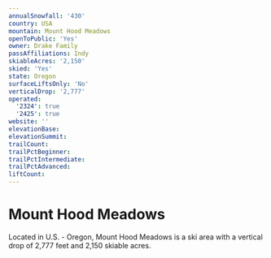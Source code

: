 ```yaml
---
annualSnowfall: '430'
country: USA
mountain: Mount Hood Meadows
openToPublic: 'Yes'
owner: Drake Family
passAffiliations: Indy
skiableAcres: '2,150'
skied: 'Yes'
state: Oregon
surfaceLiftsOnly: 'No'
verticalDrop: '2,777'
operated:
  '2324': true
  '2425': true
website: ''
elevationBase:
elevationSummit:
trailCount:
trailPctBeginner:
trailPctIntermediate:
trailPctAdvanced:
liftCount:
---
```



# Mount Hood Meadows

Located in U.S. - Oregon, Mount Hood Meadows is a ski area with a vertical drop of 2,777 feet and 2,150 skiable acres.
